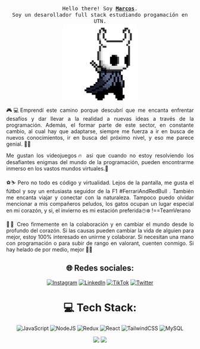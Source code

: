 <p align="center">
  <br>
  <samp>
    Hello there! Soy <b><a rel="nofollow noopener noreferrer" target="_blank" href="https://www.linkedin.com/in/marcossenn/">Marcos</a></b>.
    <br>Soy un desarollador full stack estudiando progamación en UTN.<br>

</samp>

  <img src="https://raw.githubusercontent.com/TanZng/TanZng/master/assets/hollor_knight3.gif" width="200"/>

</p>

<div aling="center" style="text-align: justify;" >
🎮💻Emprendí este camino porque descubrí que me encanta enfrentar desafíos y dar llevar a la realidad a nuevas ideas a través de la programación. Además, el formar parte de este sector, en constante cambio, al cual hay que adaptarse, siempre me fuerza a ir en busca de nuevos conocimientos, ir en busca del próximo nivel, y eso me parece genial. 🌱🚀

Me gustan los videojuegos🔥 asi que cuando no estoy resolviendo los desafiantes enigmas del mundo de la programación, pueden encontrarme inmerso en los vastos mundos virtuales.👾

⚽️⛷️ Pero no todo es código y virtualidad. Lejos de la pantalla, me gusta el fútbol y soy un entusiasta seguidor de la F1 #FerrariAndRedBull . También me encanta viajar y conectar con la naturaleza. Tampoco puedo olvidar mencionar a mis compañeros peludos, los gatos ocupan un lugar especial en mi corazón, y si, el invierno es mi estación preferida☃️❄️ !==TeamVerano

🤝🌟 Creo firmemente en la colaboración y en cambiar el mundo desde lo profundo del corazón. Si las causas pueden cambiar la vida de alguien para mejor, estoy 100% interesado en unirme y colaborar. Si necesitan una mano con programación o para subir de rango en valorant, cuenten conmigo. Si hay helado de por medio, mejor 🍦✨
</div>



<div align="center">

## 🌐 Redes sociales:
[![Instagram](https://img.shields.io/badge/Instagram-%23E4405F.svg?logo=Instagram&logoColor=white)](https://instagram.com/_marcossenn/?hl=es-la) [![LinkedIn](https://img.shields.io/badge/LinkedIn-%230077B5.svg?logo=linkedin&logoColor=white)](https://linkedin.com/in/marcossenn/) [![TikTok](https://img.shields.io/badge/TikTok-%23000000.svg?logo=TikTok&logoColor=white)](https://tiktok.com/@codigoymate) [![Twitter](https://img.shields.io/badge/Twitter-%231DA1F2.svg?logo=Twitter&logoColor=white)](https://twitter.com/_codigoymate) 

# 💻 Tech Stack:
![JavaScript](https://img.shields.io/badge/javascript-%23323330.svg?style=for-the-badge&logo=javascript&logoColor=%23F7DF1E) ![NodeJS](https://img.shields.io/badge/node.js-6DA55F?style=for-the-badge&logo=node.js&logoColor=white) ![Redux](https://img.shields.io/badge/redux-%23593d88.svg?style=for-the-badge&logo=redux&logoColor=white) ![React](https://img.shields.io/badge/react-%2320232a.svg?style=for-the-badge&logo=react&logoColor=%2361DAFB) ![TailwindCSS](https://img.shields.io/badge/tailwindcss-%2338B2AC.svg?style=for-the-badge&logo=tailwind-css&logoColor=white) ![MySQL](https://img.shields.io/badge/mysql-%2300f.svg?style=for-the-badge&logo=mysql&logoColor=white)

</div>

<div align="center">

  <img height="180em" src="https://github-readme-stats.vercel.app/api?username=marcos-senn&theme=buefy&show_icons=true" />
  <img height="180em" src="https://github-readme-stats.vercel.app/api/top-langs/?username=marcos-senn&theme=buefy&layout=compact" />


</div>
